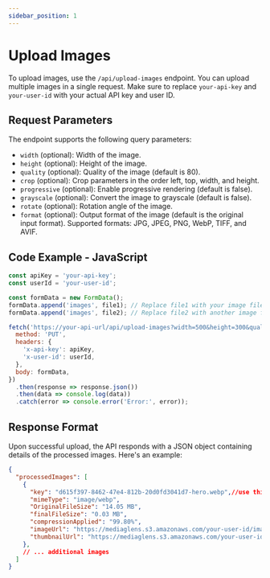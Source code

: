 ```yaml
---
sidebar_position: 1
---
```


# Upload Images

To upload images, use the `/api/upload-images` endpoint. You can upload multiple images in a single request. Make sure to replace `your-api-key` and `your-user-id` with your actual API key and user ID.

## Request Parameters

The endpoint supports the following query parameters:

- `width` (optional): Width of the image.
- `height` (optional): Height of the image.
- `quality` (optional): Quality of the image (default is 80).
- `crop` (optional): Crop parameters in the order left, top, width, and height.
- `progressive` (optional): Enable progressive rendering (default is false).
- `grayscale` (optional): Convert the image to grayscale (default is false).
- `rotate` (optional): Rotation angle of the image.
- `format` (optional): Output format of the image (default is the original input format). Supported formats: JPG, JPEG, PNG, WebP, TIFF, and AVIF.

## Code Example - JavaScript

```javascript title="Upload Images Example"
const apiKey = 'your-api-key';
const userId = 'your-user-id';

const formData = new FormData();
formData.append('images', file1); // Replace file1 with your image file
formData.append('images', file2); // Replace file2 with another image file

fetch('https://your-api-url/api/upload-images?width=500&height=300&quality=80&crop=10,10,200,200&progressive=true&grayscale=false&rotate=90&format=JPEG', {
  method: 'PUT',
  headers: {
    'x-api-key': apiKey,
    'x-user-id': userId,
  },
  body: formData,
})
  .then(response => response.json())
  .then(data => console.log(data))
  .catch(error => console.error('Error:', error));
```
## Response Format

Upon successful upload, the API responds with a JSON object containing details of the processed images. Here's an example:

```json
{
  "processedImages": [
    {
      "key": "d615f397-8462-47e4-812b-20d0fd3041d7-hero.webp",//use this key to delete later
      "mimeType": "image/webp",
      "OriginalFileSize": "14.05 MB",
      "finalFileSize": "0.03 MB",
      "compressionApplied": "99.80%",
      "imageUrl": "https://mediaglens.s3.amazonaws.com/your-user-id/images/d615f397-8462-47e4-812b-20d0fd3041d7-hero.webp",
      "thumbnailUrl": "https://mediaglens.s3.amazonaws.com/your-user-id/images/thumbnails/d615f397-8462-47e4-812b-20d0fd3041d7-hero.webp"
    },
    // ... additional images
  ]
}

